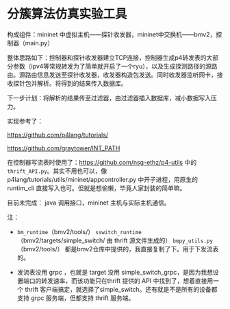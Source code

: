 # 分簇算法仿真实验工具

构成组件：mininet 中虚拟主机——探针收发器，mininet中交换机——bmv2，控制器（main.py）

整体思路如下：控制器和探针收发器建立TCP连接，控制器生成p4转发表的大部分参数（ipv4等常规转发为了简单就开启了一个ryu），以及生成探测路径的源路由。源路由信息发送至探针收发器，收发器构造包发送。同时收发器监听网卡，接收探针包并解析。将得到的结果传入数据库。

下一步计划：将解析的结果传至过滤器，由过滤器插入数据库，减小数据写入压力。

实现参考了：

https://github.com/p4lang/tutorials/

https://github.com/graytower/INT_PATH

在控制器写流表时使用了：https://github.com/nsg-ethz/p4-utils 中的 `thrift_API.py`。其实不用也可以，像p4lang/tutorials/utils/mininet/appcontroller.py 中开子进程，用原生的 runtim_cli 直接写入也可。但就是想偷懒，毕竟人家封装的简单嘛。

目前未完成： java 调用接口，mininet 主机与实际主机通信。

注：

* `bm_runtime`（bmv2/tools/） 	`sswitch_runtime`（bmv2/targets/simple_switch/    由 thrift 源文件生成的）	`bmpy_utils.py`（bmv2/tools/） 都是bmv2仓库中提供的，我直接复制了下。用于下发流表的。

* 发流表没用 grpc ，也就是 target 没用 simple_switch_grpc，是因为我想设置端口的转发速率，而该功能只在thrift 提供的 API 中找到了，想着直接用一个 thrift 客户端搞定，就选择了simple_switch。还有就是不是所有的设备都支持 grpc 服务端，但都支持 thrift 服务端。
